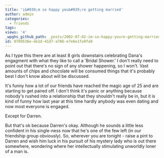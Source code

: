 ```yaml
---
title: 'i&#039;m so happy you&#039;re getting married'
author: admin
categories:
  - friends
tags: 
views: '4'
_wpghs_github_path: _posts/2002-07-02-im-so-happy-youre-getting-married.md
id: 0709536e-de1d-41d7-a786-e7e6e1fa9fa0
---
```

<p>As I type this there are at least 8 girls downstairs celebrating Dana's engagment with what they like to call a 'Bridal Shower.' I don't really need to point out that there's no sign of any shower happening, so I won't. Vast amounts of chips and chocolate will be consumed things that it's probably best I don't know about will be discussed.</p>
<p>It's funny how a lot of our friends have reached the magic age of 25 and are starting to get paired off. I don't think it's panic or anything because nobody's rushed into a relationship that they shouldn't really be in, but it is kind of funny how last year at this time hardly anybody was even dating and now most everyone is engaged.</p>
<p>Except for Darren.</p>
<p>But that's ok because Darren's okay. Although he sounds a little less confident in his single-ness now that he's one of the few left (in our friendship group obviously). So, wherever you are tonight - raise a pint to Darren and wish him luck in his pursuit of his mystery lady who is out there somewhere, wondering where her intellectually stimulating unworldly loner of a man is.</p>
